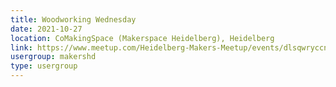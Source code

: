 ```yaml
---
title: Woodworking Wednesday
date: 2021-10-27
location: CoMakingSpace (Makerspace Heidelberg), Heidelberg
link: https://www.meetup.com/Heidelberg-Makers-Meetup/events/dlsqwryccnbkc/
usergroup: makershd
type: usergroup
---
```

